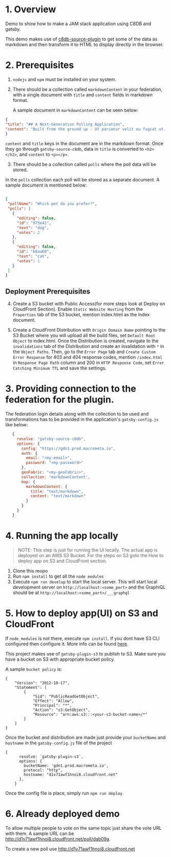 # 1. Overview

Demo to show how to make a JAM stack application using C8DB and gatsby.

This demo makes use of [c8db-source-plugin](https://www.npmjs.com/package/gatsby-source-c8db) to get some of the data as markdown and then transform it to HTML to display directly in the browser.

# 2. Prerequisites
  1. `nodejs` and `npm` must be installed on your system.
  2. There should be a collection called `markdownContent` in your federation, with a single document with `title` and `content` fields in markdown format.

      A sample document in `markdownContent` can be seen below:

  ```json
{
  "title": "## A Next-Generation Polling Application",
  "content": "Built from the ground up - Ut pariatur velit eu fugiat ut. Veniam commodo non esse proident ut anim irure voluptate commodo aliqua tempor Lorem excepteur cupidatat. Nulla commodo ex laboris eu sit nisi exercitation dolore labore qui elit non Lorem minim. Voluptate pariatur anim esse irure ipsum ut pariatur. Mollit occaecat velit occaecat sint pariatur tempor. Consectetur culpa tempor dolore amet officia dolore nulla nisi sunt ea."
}
  ```
 `content` and `title` keys in the document are in the markdown format. Once they go through `gatsby-source-c8db`, data in `title` is converted to `<h2></h2>`, and `content` to `<p></p>`.

  3. There should be a collection called `polls` where the poll data will be stored.

 In the `polls` collection each poll will be stored as a separate document. A sample document is mentioned below:

 ```json

{
  "pollName": "Which pet do you prefer?",
  "polls": [
    {
      "editing": false,
      "id": "975e41",
      "text": "dog",
      "votes": 2
    },
    {
      "editing": false,
      "id": "b8aa60",
      "text": "cat",
      "votes": 1
    }
  ]
}
 ```

## Deployment Prerequisites

  4. Create a S3 bucket with Public Access(for more steps look at Deploy on CloudFront Section).
  Enable `Static Website Hosting` from the `Properties` tab of the S3 bucket, mention index.html as the index document.
 
  5. Create a CloudFront Distribution with `Origin Domain Name` pointing to the S3 Bucket where you will upload all the build files, set `Default Root Object` to index.html. Once the Distribution is created, navigate to the `invalidations` tab of the Distribution and create an invalidation with `*` in the `Object Paths`. Then, go to the `Error Page` tab and `Create Custom Error Response` for 403 and 404 response codes, mention `/index.html` in `Response Page Path` column and 200 in `HTTP Response Code`, set `Error Catching Minimum TTL` and save the settings.

# 3. Providing connection to the federation for the plugin.
 The federation login details along with the collection to be used and transformations has to be provided in the application's `gatsby-config.js` like below:
 
 ```js
    {
      resolve: "gatsby-source-c8db",
      options: {
        config: "https://gdn1.prod.macrometa.io",
        auth: {
          email: "<my-email>",
          password: "<my-password>"
        },
        geoFabric: "<my-geoFabric>",
        collection: 'markdownContent',
        map: {
          markdownContent: { 
            title: "text/markdown",
            content: "text/markdown" 
          }
        }
      }
    }

 ```

# 4. Running the app locally

>NOTE: This step is just for running the UI locally. The actual app is deployed on an AWS S3 Bucket. For the steps on S3 goto the How to deploy app on S3 and CloudFront section.

1. Clone this reopo
2. Run `npm install` to get all the `node modules`
3. Execute `npm run develop` to start the local server. This will start  local development server on `http://localhost:<some_port>` and the GraphiQL should be at `http://localhost:<some_port>/___graphql`

# 5. How to deploy app(UI) on S3 and CloudFront

If `node_modules` is not there, execute `npm install`.
If you dont have S3 CLI configured then configure it. More info can be found [here](https://www.gatsbyjs.org/docs/deploying-to-s3-cloudfront/#getting-started---aws-cli).

This project makes use of `gatsby-plugin-s3` to publish to S3.
Make sure you have a bucket on S3 with appropriate bucket policy.

A sample `bucket policy` is:
```
{
    "Version": "2012-10-17",
    "Statement": [
        {
            "Sid": "PublicReadGetObject",
            "Effect": "Allow",
            "Principal": "*",
            "Action": "s3:GetObject",
            "Resource": "arn:aws:s3:::<your-s3-bucket-name>/*"
        }
    ]
}
```
Once the bucket and distribution are made just provide your `bucketName` and `hostname` in the `gatsby-config.js` file of the project
```
{
      resolve: `gatsby-plugin-s3`,
      options: {
        bucketName: 'gdn1.prod.macrometa.io',
        protocol: "http",
        hostname: "d1v71awf1hnoi8.cloudfront.net"
      },
    }
```

Once the config file is place, simply run `npm run deploy`.


# 6. Already deployed demo
To allow multiple people to vote on the same topic just share the vote URL with them. A sample URL can be 
http://d1v71awf1hnoi8.cloudfront.net/poll/dab09a.

To create a new poll use http://d1v71awf1hnoi8.cloudfront.net
